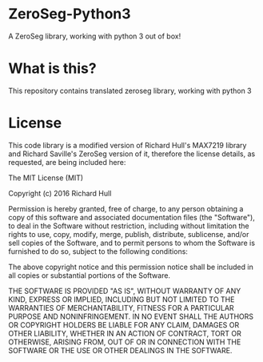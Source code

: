 # ZeroSeg-Python3
A ZeroSeg library, working with python 3 out of box!

# What is this?
This repository contains translated zeroseg library, working with python 3

# License
This code library is a modified version of Richard Hull's MAX7219 library and Richard Saville's ZeroSeg version of it, therefore the license details, as requested, are being included here:

The MIT License (MIT)

Copyright (c) 2016 Richard Hull

Permission is hereby granted, free of charge, to any person obtaining a copy of this software and associated documentation files (the "Software"), to deal in the Software without restriction, including without limitation the rights to use, copy, modify, merge, publish, distribute, sublicense, and/or sell copies of the Software, and to permit persons to whom the Software is furnished to do so, subject to the following conditions:

The above copyright notice and this permission notice shall be included in all copies or substantial portions of the Software.

THE SOFTWARE IS PROVIDED "AS IS", WITHOUT WARRANTY OF ANY KIND, EXPRESS OR IMPLIED, INCLUDING BUT NOT LIMITED TO THE WARRANTIES OF MERCHANTABILITY, FITNESS FOR A PARTICULAR PURPOSE AND NONINFRINGEMENT. IN NO EVENT SHALL THE AUTHORS OR COPYRIGHT HOLDERS BE LIABLE FOR ANY CLAIM, DAMAGES OR OTHER LIABILITY, WHETHER IN AN ACTION OF CONTRACT, TORT OR OTHERWISE, ARISING FROM, OUT OF OR IN CONNECTION WITH THE SOFTWARE OR THE USE OR OTHER DEALINGS IN THE SOFTWARE.

